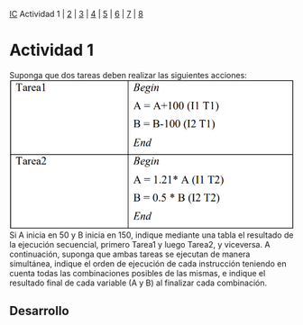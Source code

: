[IC](INTRODUCCION-CONCURRENCIA) Actividad 1 | [2](ACTIVIDAD2.md) | [3](ACTIVIDAD3.md) | [4](ACTIVIDAD4.md) | [5](ACTIVIDAD5.md) | [6](ACTIVIDAD6.md) | [7](ACTIVIDAD7.md) | [8](ACTIVIDAD8.md)
# Actividad 1
Suponga que dos tareas deben realizar las siguientes acciones:
![A1](img/T2A1.png)
Si A inicia en 50 y B inicia en 150, indique mediante una tabla el resultado de la ejecución 
secuencial, primero Tarea1 y luego Tarea2, y viceversa. A continuación, suponga que ambas 
tareas se ejecutan de manera simultánea, indique el orden de ejecución de cada instrucción 
teniendo en cuenta todas las combinaciones posibles de las mismas, e indique el resultado 
final de cada variable (A y B) al finalizar cada combinación.
## Desarrollo
